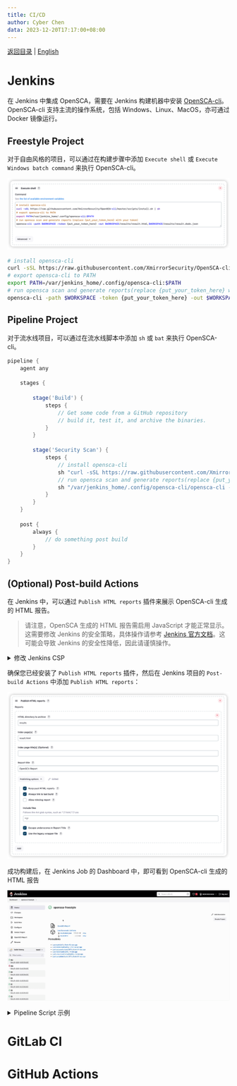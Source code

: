 ```yaml
---
title: CI/CD
author: Cyber Chen
data: 2023-12-20T17:17:00+08:00
---
```


[返回目录](/docs/README-zh-CN.md) | [English](./CICD.md)

# Jenkins

在 Jenkins 中集成 OpenSCA，需要在 Jenkins 构建机器中安装 [OpenSCA-cli](https://github.com/XmirrorSecurity/OpenSCA-cli)。 OpenSCA-cli 支持主流的操作系统，包括 Windows、Linux、MacOS，亦可通过 Docker 镜像运行。

## Freestyle Project

对于自由风格的项目，可以通过在构建步骤中添加 `Execute shell` 或 `Execute Windows batch command` 来执行 OpenSCA-cli。

![jenkins_freestyle](/resources/jenkins-freestyle.png)

```bash
# install opensca-cli
curl -sSL https://raw.githubusercontent.com/XmirrorSecurity/OpenSCA-cli/master/scripts/install.sh | sh
# export opensca-cli to PATH
export PATH=/var/jenkins_home/.config/opensca-cli:$PATH
# run opensca scan and generate reports(replace {put_your_token_here} with your token)
opensca-cli -path $WORKSPACE -token {put_your_token_here} -out $WORKSPACE/results/result.html,$WORKSPACE/results/result.dsdx.json
```

## Pipeline Project

对于流水线项目，可以通过在流水线脚本中添加 `sh` 或 `bat` 来执行 OpenSCA-cli。

```groovy
pipeline {
    agent any

    stages {

        stage('Build') {
            steps {
                // Get some code from a GitHub repository
                // build it, test it, and archive the binaries.
            }
        }

        stage('Security Scan') {
            steps {
                // install opensca-cli
                sh "curl -sSL https://raw.githubusercontent.com/XmirrorSecurity/OpenSCA-cli/master/scripts/install.sh | sh"
                // run opensca scan and generate reports(replace {put_your_token_here} with your token)
                sh "/var/jenkins_home/.config/opensca-cli/opensca-cli -path $WORKSPACE -token {put_your_token_here} -out $WORKSPACE/results/result.html,$WORKSPACE/results/result.dsdx.json"
            }
        }
    }

    post {
        always {
            // do something post build
        }
    }
}

```

## (Optional) Post-build Actions

在 Jenkins 中，可以通过 `Publish HTML reports` 插件来展示 OpenSCA-cli 生成的 HTML 报告。

> 请注意，OpenSCA 生成的 HTML 报告需启用 JavaScript 才能正常显示。这需要修改 Jenkins 的安全策略，具体操作请参考 [Jenkins 官方文档](https://www.jenkins.io/doc/book/security/configuring-content-security-policy//)。这可能会导致 Jenkins 的安全性降低，因此请谨慎操作。

<details>
<summary>修改 Jenkins CSP</summary>

在 Jenkins 的 `Manage Jenkins` -> `Script Console` 中执行以下脚本：

```groovy
System.setProperty("hudson.model.DirectoryBrowserSupport.CSP", "sandbox allow-scripts; default-src 'self'; img-src 'self' data:; style-src 'self' 'unsafe-inline'; script-src 'self' 'unsafe-inline' 'unsafe-eval';")
```

执行完成后，需重启 Jenkins 服务。

</details>

确保您已经安装了 `Publish HTML reports` 插件，然后在 Jenkins 项目的 `Post-build Actions` 中添加 `Publish HTML reports`：

![jenkins_postbuild](/resources/jenkins-postbuild.png)  

成功构建后，在 Jenkins Job 的 Dashboard 中，即可看到 OpenSCA-cli 生成的 HTML 报告

![html_report](/resources/jenkins-view-html-report.gif)

<details>
<summary>Pipeline Script 示例</summary>

```groovy
post {
    always {
        // do something post build
        publishHTML(
            [
                allowMissing: false,
                alwaysLinkToLastBuild: true,
                keepAll: true,
                reportDir: 'results',
                reportFiles: 'result.html',
                reportName: 'OpenSCA Report',
                reportTitles: 'OpenSCA Report',
                useWrapperFileDirectly: true
            ]
        )
    }
}
```

</details>


# GitLab CI

# GitHub Actions
